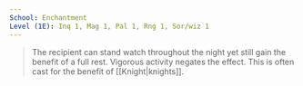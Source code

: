 ```yaml
---
School: Enchantment
Level (1E): Inq 1, Mag 1, Pal 1, Rng 1, Sor/wiz 1
---
```


> The recipient can stand watch throughout the night yet still gain the benefit of a full rest. Vigorous activity negates the effect. This is often cast for the benefit of [[Knight|knights]].







